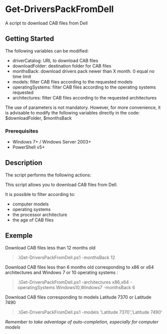 # Get-DriversPackFromDell

A script to download CAB files from Dell

## Getting Started

The following variables can be modified:
* driverCatalog: URL to download CAB files
* downloadFolder: destination folder for CAB files
* monthsBack: download drivers pack newer than X month. 0 equal no time limit
* models: filter CAB files according to the requested models
* operatingSystems: filter CAB files according to the operating systems requested
* architectures: filter CAB files according to the requested architectures

The use of parameters is not mandatory. 
However, for more convenience, it is advisable to modify the following variables directly in the code: $downloadFolder, $monthsBack

### Prerequisites

* Windows 7+ / Windows Server 2003+
* PowerShell v5+

## Description

The script performs the following actions:

This script allows you to download CAB files from Dell.

It is possible to filter according to:
* computer models
* operating systems
* the processor architecture
* the age of CAB files

## Exemple

Download CAB files less than 12 months old
> .\Get-DriversPackFromDell.ps1 -monthsBack 12

Download CAB files less than 6 months old corresponding to x86 or x64 architectures and Windows 7 or 10 operating systems :
> .\Get-DriversPackFromDell.ps1 -architectures x86,x64 -operatingSystems Windows10,Windows7 -monthsBack 6

Download CAB files corresponding to models Latitude 7370 or Latitude 7490
> .\Get-DriversPackFromDell.ps1 -models 'Latitude 7370','Latitude 7490'

*Remember to take advantage of auto-completion, especially for computer models*
